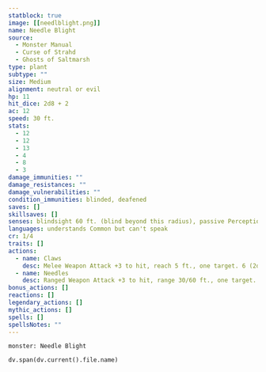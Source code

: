 ```yaml
---
statblock: true
image: [[needlblight.png]]
name: Needle Blight
source:
  - Monster Manual
  - Curse of Strahd
  - Ghosts of Saltmarsh
type: plant
subtype: ""
size: Medium
alignment: neutral or evil
hp: 11
hit_dice: 2d8 + 2
ac: 12
speed: 30 ft.
stats:
  - 12
  - 12
  - 13
  - 4
  - 8
  - 3
damage_immunities: ""
damage_resistances: ""
damage_vulnerabilities: ""
condition_immunities: blinded, deafened
saves: []
skillsaves: []
senses: blindsight 60 ft. (blind beyond this radius), passive Perception 9
languages: understands Common but can't speak
cr: 1/4
traits: []
actions:
  - name: Claws
    desc: Melee Weapon Attack +3 to hit, reach 5 ft., one target. 6 (2d4 + 1) piercing damage.
  - name: Needles
    desc: Ranged Weapon Attack +3 to hit, range 30/60 ft., one target. 8 (2d6 + 1) piercing damage.
bonus_actions: []
reactions: []
legendary_actions: []
mythic_actions: []
spells: []
spellsNotes: ""
---
```


```statblock
monster: Needle Blight
```

```dataviewjs
dv.span(dv.current().file.name)
```